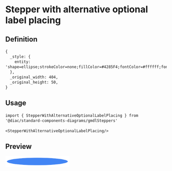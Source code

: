 # Stepper with alternative optional label placing

## Definition

```
{
  _style: { 
    entity: 'shape=ellipse;strokeColor=none;fillColor=#4285F4;fontColor=#ffffff;fontSize=12;align=center;verticalAlign=middle;html=1;',
  },
  _original_width: 404,
  _original_height: 50,
}
```

## Usage

```
import { StepperWithAlternativeOptionalLabelPlacing } from '@diac/standard-components-diagrams/gmdlSteppers'

<StepperWithAlternativeOptionalLabelPlacing/>
```

## Preview

<img src="./stepper-with-alternative-optional-label-placing.png" width="200"/>
